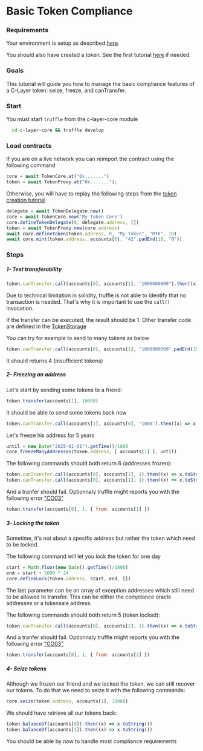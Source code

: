 
# Basic Token Compliance

### Requirements

Your environment is setup as described [here](https://github.com/c-layer/contracts/blob/tutorials/tutorials/Tutorials.md#requirements).

You should also have created a token. See the first tutorial [here](https://github.com/c-layer/contracts/blob/tutorials/tutorials/01-TokenCreation.md) if needed.

### Goals

This tutorial will guide you how to manage the basic compliance features of a C-Layer token: seize, freeze, and canTransfer.

### Start

You must start `truffle` from the c-layer-core module
```bash
  cd c-layer-core && truffle develop
```

### Load contracts

If you are on a live network you can reimport the contract using the following command

```javascript
core = await TokenCore.at("0x.......")
token = await TokenProxy.at("0x.......");
```

Otherwise, you will have to replay the following steps from the [token creation tutorial](https://github.com/c-layer/contracts/blob/tutorials/tutorials/01-TokenCreation.md)
```javascript
delegate = await TokenDelegate.new()
core = await TokenCore.new('My Token Core')
core.defineTokenDelegate(0, delegate.address, [])
token = await TokenProxy.new(core.address)
await core.defineToken(token.address, 0, "My Token", "MTK", 18)
await core.mint(token.address, accounts[0], "42".padEnd(18, "0"))
```

### Steps

##### 1- Test transferability

```javascript
token.canTransfer.call(accounts[0], accounts[1], "1000000000").then((x) => x.toString())
```

Due to technical limitation in solidity, truffle is not able to identify that no transaction is needed. That's why it is important to use the `call()` invocation.

If the transfer can be executed, the result should be 1.
Other transfer code are defined in the [TokenStorage](https://github.com/c-layer/contracts/blob/62e279570a13d732f50670bf59365fe2128258b5/c-layer-core/contracts/interface/ITokenStorage.sol#L15)

You can try for example to send to many tokens as below
```javascript
token.canTransfer.call(accounts[0], accounts[1], "1000000000".padEnd(18, "0")).then((x) => x.toString())
```
It should returns 4 (insufficient tokens)

##### 2- Freezing an address

Let's start by sending some tokens to a friend:
```javascript
token.transfer(accounts[1], 10000)
```

It should be able to send some tokens back now
```javascript
token.canTransfer.call(accounts[1], accounts[0], "1000").then((x) => x.toString())
```

Let's freeze his address for 5 years
```javascript
until = new Date("2025-01-01").getTime()/1000
core.freezeManyAddresses(token.address, [ accounts[1] ], until)
```

The following commands should both return 6 (addresses frozen):
```javascript
token.canTransfer.call(accounts[0], accounts[1], 1).then((x) => x.toString())
token.canTransfer.call(accounts[0], accounts[1], 1).then((x) => x.toString())
```

And a tranfer should fail. Optionnaly truffle might reports you with the following error ["CO03"](https://github.com/c-layer/contracts/blob/62e279570a13d732f50670bf59365fe2128258b5/c-layer-core/contracts/abstract/Core.sol#L17)
```javascript
token.transfer(accounts[0], 1, { from: accounts[1] })
```

##### 3- Locking the token

Sometime, it's not about a specific address but rather the token which need to be locked.

The following command will let you lock the token for one day
```javascript
start = Math.floor(new Date().getTime()/1000)
end = start + 3600 * 24
core.defineLock(token.address, start, end, [])
```
The last parameter can be an array of exception addresses which still need to be allowed to transfer.
This can be either the compliance oracle addresses or a tokensale address.

The following commands should both return 5 (token locked):
```javascript
token.canTransfer.call(accounts[0], accounts[2], 1).then((x) => x.toString())
```

And a tranfer should fail. Optionnaly truffle might reports you with the following error ["CO03"](https://github.com/c-layer/contracts/blob/62e279570a13d732f50670bf59365fe2128258b5/c-layer-core/contracts/abstract/Core.sol#L17)
```javascript
token.transfer(accounts[0], 1, { from: accounts[2] })
```

##### 4- Seize tokens

Although we frozen our friend and we locked the token, we can still recover our tokens.
To do that we need to seize it with the following commands:

```javascript
core.seize(token.address, accounts[1], 10000)
```

We should have retrieve all our tokens back:
```javascript
token.balanceOf(accounts[0]).then((x) => x.toString())
token.balanceOf(accounts[1]).then((x) => x.toString())
```

You should be able by now to handle most compliance requirements
